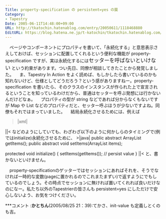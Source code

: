 ```yaml
---
Title: property-specification の persistent=yes の罠
Category:
- Tapestry
Date: 2005-06-11T14:48:00+09:00
URL: http://tkatochin.hatenablog.com/entry/20050611/1118468880
EditURL: https://blog.hatena.ne.jp/t-katochin/tkatochin.hatenablog.com/atom/entry/6653586347154756267
---
```



　ページやコンポーネントにプロパティを書いて、「永続化する」と意思表示さえしておけば、セッションに配置してくれるという便利な機能が property-specification ですが、実は永続化するには<big>セッターを呼ばないといけない</big> という約束があります。つい先日、同僚が相談してきたことから発覚しました。
　ま、Tapestry In Action をよく読めば、もしかしたら書いているのかも知れないけど、仕様としてどうだろう？という感がありますねー。property-specification を書いたら、そのクラスのインスタンスが作られた上で宣言されるということを知っているわけだから、普通はセッターを呼ぶ発想には行かないんだけどなぁ。
　プロパティの型が string などであれば分からなくもないですが Map や List などのプロパティだと、セッター呼ぶほうが少ないですよね。同僚もそれではまっていました。
　結局永続化させるためには、例えば
>|xml|
   <property-specification name="items" type="java.util.ArrayList" persistent="yes"/>
||<
などのようにしていても、わざわざ以下のように何かしらのタイミングで(例ではinitialize)永続化させるために、
>|java|
  public abstract ArrayList getItems();
  public abstract void setItems(ArrayList items);

  protected void initialize() {
    setItems(getItems());   // persist value
  }
||<
と、書かないといけません。</p>
　property-specificationのゲッターではセッションにあればそれを、そうでなければ一時的な変数(pageに置かれるのでこれまたまずい)で返すようにでもしているのでしょう。その時点でセッションに無ければ置いてくれれば良いだけなのになー。私たち以外のTapestrierの皆さんも persistent=yes にしただけで安心しないよう、お気をつけください。



***コメント
:<b>かとちん</b>(2005/08/25 21：39):てかさ、init-value も定義しとくのも吉。
